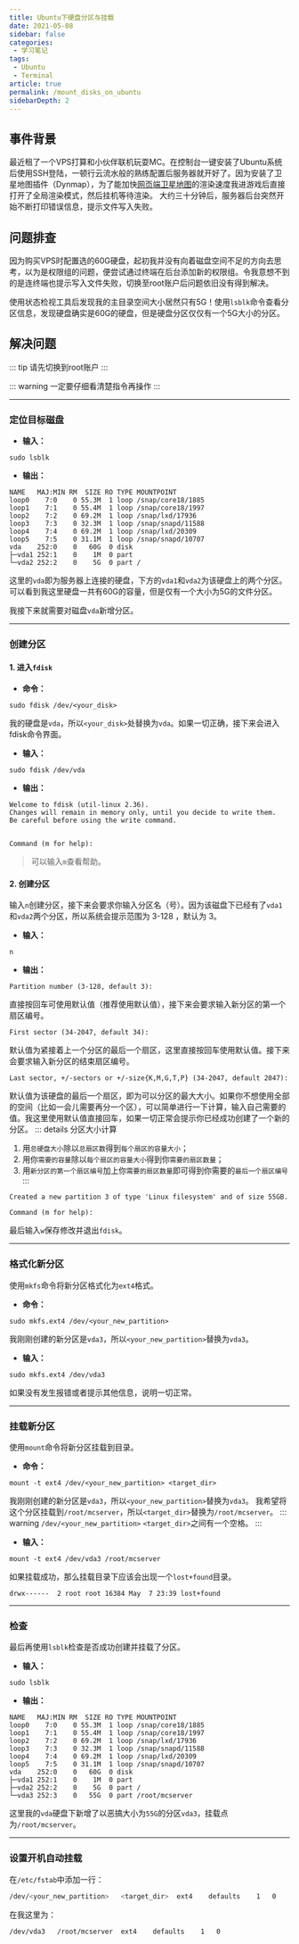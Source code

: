 ```yaml
---
title: Ubuntu下硬盘分区与挂载
date: 2021-05-08
sidebar: false
categories:
 - 学习笔记
tags:
 - Ubuntu
 - Terminal
article: true
permalink: /mount_disks_on_ubuntu
sidebarDepth: 2
---
```


## 事件背景
最近租了一个VPS打算和小伙伴联机玩耍MC。在控制台一键安装了Ubuntu系统后使用SSH登陆，一顿行云流水般的熟练配置后服务器就开好了。因为安装了卫星地图插件（Dynmap），为了能加快[网页端卫星地图](https://mc.deercloud.site/map/)的渲染速度我进游戏后直接打开了全局渲染模式，然后挂机等待渲染。
大约三十分钟后，服务器后台突然开始不断打印错误信息，提示文件写入失败。

## 问题排查
因为购买VPS时配置选的60G硬盘，起初我并没有向着磁盘空间不足的方向去思考，以为是权限组的问题，便尝试通过终端在后台添加新的权限组。令我意想不到的是连终端也提示写入文件失败，切换至root账户后问题依旧没有得到解决。

使用状态检视工具后发现我的主目录空间大小居然只有5G！使用`lsblk`命令查看分区信息，发现硬盘确实是60G的硬盘，但是硬盘分区仅仅有一个5G大小的分区。



## 解决问题

::: tip
请先切换到root账户
:::

::: warning
一定要仔细看清楚指令再操作
:::

***
### 定位目标磁盘
 - **输入：**

```shell
sudo lsblk
```
 - **输出：**

```shell
NAME   MAJ:MIN RM  SIZE RO TYPE MOUNTPOINT
loop0    7:0    0 55.3M  1 loop /snap/core18/1885
loop1    7:1    0 55.4M  1 loop /snap/core18/1997
loop2    7:2    0 69.2M  1 loop /snap/lxd/17936
loop3    7:3    0 32.3M  1 loop /snap/snapd/11588
loop4    7:4    0 69.2M  1 loop /snap/lxd/20309
loop5    7:5    0 31.1M  1 loop /snap/snapd/10707
vda    252:0    0   60G  0 disk 
├─vda1 252:1    0    1M  0 part 
└─vda2 252:2    0    5G  0 part /
```
这里的`vda`即为服务器上连接的硬盘，下方的`vda1`和`vda2`为该硬盘上的两个分区。可以看到我这里硬盘一共有60G的容量，但是仅有一个大小为5G的文件分区。

我接下来就需要对磁盘`vda`新增分区。
***
### 创建分区

#### 1. 进入`fdisk`
 - **命令：**
```shell
sudo fdisk /dev/<your_disk>
```
我的硬盘是`vda`，所以`<your_disk>`处替换为`vda`。如果一切正确，接下来会进入fdisk命令界面。
 - **输入：**
```shell
sudo fdisk /dev/vda
```

 - **输出：**
```shell
Welcome to fdisk (util-linux 2.36).
Changes will remain in memory only, until you decide to write them.
Be careful before using the write command.


Command (m for help): 
```
>可以输入`m`查看帮助。
#### 2. 创建分区
输入`n`创建分区，接下来会要求你输入分区名（号）。因为该磁盘下已经有了`vda1`和`vda2`两个分区，所以系统会提示范围为 3-128 ，默认为 3。
 - **输入：**
```shell
n
```
 - **输出：**
```shell
Partition number (3-128, default 3): 
```
直接按回车可使用默认值（推荐使用默认值），接下来会要求输入新分区的第一个扇区编号。
```shell
First sector (34-2047, default 34): 
```
默认值为紧接着上一个分区的最后一个扇区，这里直接按回车使用默认值。接下来会要求输入新分区的结束扇区编号。
```shell
Last sector, +/-sectors or +/-size{K,M,G,T,P} (34-2047, default 2047): 
```
默认值为该硬盘的最后一个扇区，即为可以分区的最大大小。如果你不想使用全部的空间（比如一会儿需要再分一个区），可以简单进行一下计算，输入自己需要的值。我这里使用默认值直接回车，如果一切正常会提示你已经成功创建了一个新的分区。
::: details 分区大小计算
 1. 用`总硬盘大小`除以`总扇区数`得到`每个扇区的容量大小`；
 2. 用你`需要的容量`除以`每个扇区的容量大小`得到你`需要的扇区数量`；
 3. 用`新分区的第一个扇区编号`加上你`需要的扇区数量`即可得到你需要的`最后一个扇区编号`
:::
```shell
Created a new partition 3 of type 'Linux filesystem' and of size 55GB.

Command (m for help):
```
最后输入`w`保存修改并退出`fdisk`。
***
### 格式化新分区
使用`mkfs`命令将新分区格式化为`ext4`格式。
 - **命令：**
```shell
sudo mkfs.ext4 /dev/<your_new_partition>
```
我刚刚创建的新分区是`vda3`，所以`<your_new_partition>`替换为`vda3`。
 - **输入：**
```shell
sudo mkfs.ext4 /dev/vda3
```
如果没有发生报错或者提示其他信息，说明一切正常。
***
### 挂载新分区
使用`mount`命令将新分区挂载到目录。
 - **命令：**
```shell
mount -t ext4 /dev/<your_new_partition> <target_dir>
```
我刚刚创建的新分区是`vda3`，所以`<your_new_partition>`替换为`vda3`。
我希望将这个分区挂载到`/root/mcserver`，所以`<target_dir>`替换为`/root/mcserver`。
::: warning
`/dev/<your_new_partition>` `<target_dir>`之间有一个空格。
:::
 - **输入：**
```shell
mount -t ext4 /dev/vda3 /root/mcserver
```
如果挂载成功，那么挂载目录下应该会出现一个`lost+found`目录。

```shell
drwx------  2 root root 16384 May  7 23:39 lost+found
```
***
### 检查
最后再使用`lsblk`检查是否成功创建并挂载了分区。
 - **输入：**

```shell
sudo lsblk
```
 - **输出：**

```shell
NAME   MAJ:MIN RM  SIZE RO TYPE MOUNTPOINT
loop0    7:0    0 55.3M  1 loop /snap/core18/1885
loop1    7:1    0 55.4M  1 loop /snap/core18/1997
loop2    7:2    0 69.2M  1 loop /snap/lxd/17936
loop3    7:3    0 32.3M  1 loop /snap/snapd/11588
loop4    7:4    0 69.2M  1 loop /snap/lxd/20309
loop5    7:5    0 31.1M  1 loop /snap/snapd/10707
vda    252:0    0   60G  0 disk 
├─vda1 252:1    0    1M  0 part 
├─vda2 252:2    0    5G  0 part /
└─vda3 252:3    0   55G  0 part /root/mcserver
```
这里我的`vda`硬盘下新增了以恶搞大小为`55G`的分区`vda3`，挂载点为`/root/mcserver`。
***
### 设置开机自动挂载
在`/etc/fstab`中添加一行：
```bash
/dev/<your_new_partition>   <target_dir>  ext4    defaults    1   0
```

在我这里为：
```bash
/dev/vda3   /root/mcserver  ext4    defaults    1   0
```
